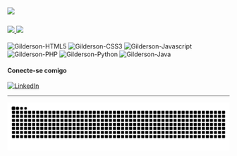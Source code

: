 # <img src="https://readme-typing-svg.herokuapp.com/?font=Montserrat&size=30&center=false&vCenter=true&width=500&height=70&duration=4000&&color=45C4B0&lines=Olá+seja+bem-vindo!!!;Eu+sou+Gilderson+Santos+👋;" />

<div>
    <a href="https://github.com/gildersonsantos">
        <img height="160em" src="https://github-readme-stats.vercel.app/api?username=gildersonsantos&hide_title=true&show_icons=true&theme=dark&title_color=45C4B0">
        <img height="160em" src="https://github-readme-stats.vercel.app/api/top-langs/?username=gildersonsantos&layout=compact&langs_count=16&theme=dark&title_color=45C4B0">
    </a>
</div>

<div style="display: inline-block">
    </br>
    <img align="center" alt="Gilderson-HTML5" height="30" width="40" src="https://cdn.jsdelivr.net/gh/devicons/devicon@latest/icons/html5/html5-plain.svg" />
    <img align="center" alt="Gilderson-CSS3" height="30" width="40" src="https://cdn.jsdelivr.net/gh/devicons/devicon@latest/icons/css3/css3-plain.svg" />
    <img align="center" alt="Gilderson-Javascript" height="30" width="40" src="https://cdn.jsdelivr.net/gh/devicons/devicon@latest/icons/javascript/javascript-plain.svg" />
    <img align="center" alt="Gilderson-PHP" height="30" width="40" src="https://cdn.jsdelivr.net/gh/devicons/devicon@latest/icons/php/php-original.svg" />
    <img align="center" alt="Gilderson-Python" height="30" width="40" src="https://cdn.jsdelivr.net/gh/devicons/devicon@latest/icons/python/python-plain.svg" />
    <img align="center" alt="Gilderson-Java" height="30" width="40" src="https://cdn.jsdelivr.net/gh/devicons/devicon@latest/icons/java/java-original.svg" />
</div>

#### Conecte-se comigo

[![LinkedIn](https://img.shields.io/badge/LinkedIn-000000?style=for-the-badge&logo=linkedin&logoColor=79FF97)](https://www.linkedin.com/in/gilderson-samuel-055511239/)

<hr>

<picture align="center">
  <source media="(prefers-color-scheme: dark)" srcset="https://raw.githubusercontent.com/gildersonsantos/gildersonsantos/output/github-contribution-grid-snake-dark.svg">
  <source media="(prefers-color-scheme: light)" srcset="https://raw.githubusercontent.com/gildersonsantos/gildersonsantos/output/github-contribution-grid-snake-dark.svg">
  <img align="center" alt="github contribution grid snake animation" src="https://raw.githubusercontent.com/gildersonsantos/gildersonsantos/output/github-contribution-grid-snake.svg">
</picture>
